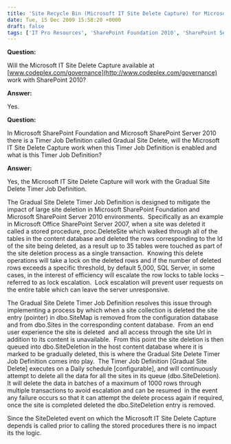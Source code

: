 ```yaml
---
title: 'Site Recycle Bin (Microsoft IT Site Delete Capture) for Microsoft SharePoint Foundation and Microsoft SharePoint Server 2010 Frequently Asked Questions'
date: Tue, 15 Dec 2009 15:58:20 +0000
draft: false
tags: ['IT Pro Resources', 'SharePoint Foundation 2010', 'SharePoint Server 2010']
---
```


**Question:**

Will the Microsoft IT Site Delete Capture available at [www.codeplex.com/governance](http://www.codeplex.com/governance) work with SharePoint 2010?

**Answer:**

Yes.

**Question:**

In Microsoft SharePoint Foundation and Microsoft SharePoint Server 2010 there is a Timer Job Definition called Gradual Site Delete, will the Microsoft IT Site Delete Capture work when this Timer Job Definition is enabled and what is this Timer Job Definition?

**Answer:**

Yes, the Microsoft IT Site Delete Capture will work with the Gradual Site Delete Timer Job Definition.

The Gradual Site Delete Timer Job Definition is designed to mitigate the impact of large site deletion in Microsoft SharePoint Foundation and Microsoft SharePoint Server 2010 environments.  Specifically as an example in Microsoft Office SharePoint Server 2007, when a site was deleted it called a stored procedure, proc.DeleteSite which walked through all of the tables in the content database and deleted the rows corresponding to the Id of the site being deleted, as a result up to 35 tables were touched as part of the site deletion process as a single transaction.  Knowing this delete operations will take a lock on the deleted rows and if the number of deleted rows exceeds a specific threshold, by default 5,000, SQL Server, in some cases, in the interest of efficiency will escalate the row locks to table locks – referred to as lock escalation.  Lock escalation will prevent user requests on the entire table which can leave the server unresponsive.

The Gradual Site Delete Timer Job Definition resolves this issue through implementing a process by which when a site collection is deleted the site entry (pointer) in dbo.SiteMap is removed from the configuration database and from dbo.Sites in the corresponding content database.  From an end user experience the site is deleted  and all access through the site Url in addition to its content is unavailable.  From this point the site deletion is then queued into dbo.SiteDeletion in the host content database where it is marked to be gradually deleted, this is where the Gradual Site Delete Timer Job Definition comes into play.  The Timer Job Definition \[Gradual Site Delete\] executes on a Daily schedule \[configurable\], and will continuously attempt to delete all the data for all the sites in its queue (dbo.SiteDeletion). It will delete the data in batches of a maximum of 1000 rows through multiple transactions to avoid escalation and can be resumed  in the event any failure occurs so that it can attempt the delete process again if required, once the site is completed deleted the dbo.SiteDeletion entry is removed.

Since the SiteDeleted event on which the Microsoft IT Site Delete Capture depends is called prior to calling the stored procedures there is no impact its the logic.